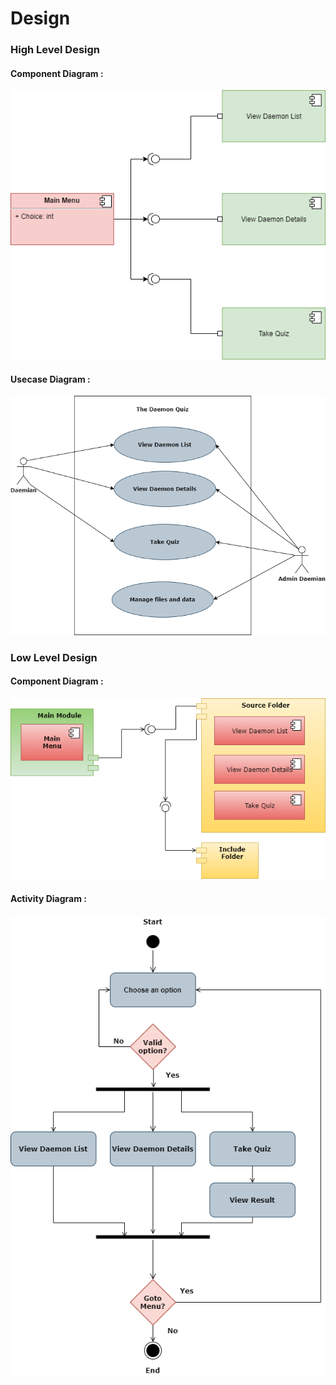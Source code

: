 # Design

### High Level Design

#### Component Diagram :
![HLD_Component_Diagram](HLD_Component.png)

#### Usecase Diagram :
![HLD_Usecase_Diagram](HLD_Usecase.png)

### Low Level Design

#### Component Diagram :
![LLD_Component_Diagram](LLD_Component.png)

#### Activity Diagram :
![LLD_Activity_Diagram](LLD_Activity.png)
